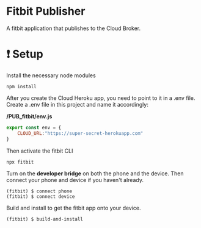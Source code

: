 # Fitbit Publisher

A fitbit application that publishes to the Cloud Broker.

# ❗ Setup

Install the necessary node modules

    npm install

After you create the Cloud Heroku app, you need to point to it in a .env file. Create a .env file in this project and name it accordingly:

**/PUB_fitbit/env.js**

```javascript
export const env = {
    CLOUD_URL:"https://super-secret-herokuapp.com"
}
```

Then activate the fitbit CLI

    npx fitbit

Turn on the **developer bridge** on both the phone and the device. Then connect your phone and device if you haven't already.

    (fitbit) $ connect phone
    (fitbit) $ connect device


Build and install to get the fitbit app onto your device.

    (fitbit) $ build-and-install